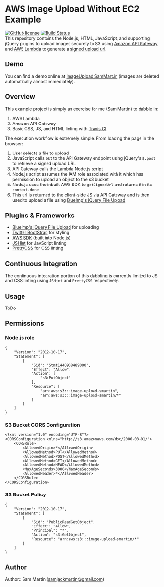 # AWS Image Upload Without EC2 Example  
 [![GitHub license](https://img.shields.io/github/license/Sam-Martin/servicenow-powershell.svg)](LICENSE) [![Build Status](https://travis-ci.org/X0nic/chef-snapraid.svg)](https://travis-ci.org/sam-martin/aws-image-upload-without-ec2)  
This repository contains the Node.js, HTML, JavaScript, and supporting jQuery plugins to upload images securely to S3 using [Amazon API Gateway](https://aws.amazon.com/api-gateway/) and [AWS Lambda](https://aws.amazon.com/lambda/) to generate a [signed upload url](http://docs.aws.amazon.com/AmazonS3/latest/dev/PresignedUrlUploadObject.html).  
## Demo
You can find a demo online at [ImageUpload.SamMart.in](http://imageupload.sammart.in/) (images are deleted automatically almost immediately).
## Overview
This example project is simply an exercise for me (Sam Martin) to dabble in:

1. AWS Lambda  
2. Amazon API Gateway  
3. Basic CSS, JS, and HTML linting with [Travis CI](https://travis-ci.org/)    

The execution workflow is extremely simple. From loading the page in the browser: 

1. User selects a file to upload 
2. JavaScript calls out to the API Gateway endpoint using jQuery's `$.post` to retrieve a signed upload URL  
3. API Gateway calls the Lambda Node.js script  
4. Node.js script assumes the IAM role associated with it which has permission to upload an object to the s3 bucket  
5. Node.js uses the inbuilt AWS SDK to `getSignedUrl` and returns it in its `context.done`  
6. This url is returned to the client-side JS via API Gateway and is then used to upload a file using [BlueImp's jQuery File Upload](https://github.com/blueimp/jQuery-File-Upload)  

## Plugins & Frameworks
* [BlueImp's jQuery File Upload](https://github.com/blueimp/jQuery-File-Upload) for uploading
* [Twitter BootStrap](http://getbootstrap.com/) for styling
* [AWS SDK](https://aws.amazon.com/sdk-for-node-js/) (built into Node.js)
* [JSHint](https://www.npmjs.com/package/jshint) for JavScript linting
* [PrettyCSS](https://www.npmjs.com/package/PrettyCSS) for CSS linting

## Continuous Integration
The continuous integration portion of this dabbling is currently limited to JS and CSS linting using `JSHint` and `PrettyCSS` respectively.

## Usage
ToDo

## Permissions
### Node.js role
```
{
    "Version": "2012-10-17",
    "Statement": [
        {
            "Sid": "Stmt1440938489000",
            "Effect": "Allow",
            "Action": [
                "s3:PutObject"
            ],
            "Resource": [
                "arn:aws:s3:::image-upload-smartin",
                "arn:aws:s3:::image-upload-smartin/*"
            ]
        }
    ]
}
```
### S3 Bucket  CORS Configuration
```
<?xml version="1.0" encoding="UTF-8"?>
<CORSConfiguration xmlns="http://s3.amazonaws.com/doc/2006-03-01/">
    <CORSRule>
        <AllowedOrigin>*</AllowedOrigin>
        <AllowedMethod>PUT</AllowedMethod>
        <AllowedMethod>POST</AllowedMethod>
        <AllowedMethod>GET</AllowedMethod>
        <AllowedMethod>HEAD</AllowedMethod>
        <MaxAgeSeconds>3000</MaxAgeSeconds>
        <AllowedHeader>*</AllowedHeader>
    </CORSRule>
</CORSConfiguration>

```
### S3 Bucket Policy
```
{
    "Version": "2012-10-17",
    "Statement": [
        {
            "Sid": "PublicReadGetObject",
            "Effect": "Allow",
            "Principal": "*",
            "Action": "s3:GetObject",
            "Resource": "arn:aws:s3:::image-upload-smartin/*"
        }
    ]
}
```
## Author
Author:: Sam Martin (<samjackmartin@gmail.com>)
